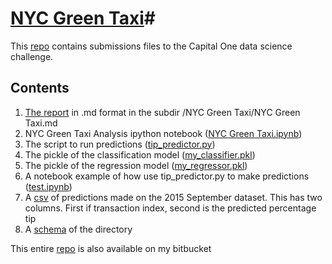 # [NYC Green Taxi](https://github.com/kthouz/NYC_Green_Taxi)#

This [repo](https://bitbucket.org/cgirabawe/nyc-taxi/src/f0ec01999d9b?at=master) contains submissions files to the Capital One data science challenge.

## Contents ##

1. [The report](https://github.com/kthouz/NYC_Green_Taxi/blob/master/NYC%20Green%20Taxi/NYC%20Green%20Taxi.md) in .md format in the subdir /NYC Green Taxi/NYC Green Taxi.md
2. NYC Green Taxi Analysis ipython notebook ([NYC Green Taxi.ipynb](https://github.com/kthouz/NYC_Green_Taxi/blob/master/NYC%20Green%20Taxi.ipynb))
3. The script to run predictions ([tip_predictor.py](https://github.com/kthouz/NYC_Green_Taxi/blob/master/tip_predictor.py))
4. The pickle of the classification model ([my_classifier.pkl](https://github.com/kthouz/NYC_Green_Taxi/blob/master/my_classifier.pkl))
5. The pickle of the regression model ([my_regressor.pkl](https://bitbucket.org/cgirabawe/nyc-taxi/src/f0ec01999d9ba625091da5f8d1ad7335f2f86ca3/my_regressor.pkl?at=master&fileviewer=file-view-default))
6. A notebook example of how use tip_predictor.py to make predictions ([test.ipynb](https://github.com/kthouz/NYC_Green_Taxi/blob/master/test.ipynb))
7. A [csv](https://bitbucket.org/cgirabawe/nyc-taxi/raw/18fcf8b4aef4dd7f3fb6b834e36eaff92f5908db/submission.csv) of predictions made on the 2015 September dataset. This has two columns. First if transaction index, second is the predicted percentage tip
8. A [schema](https://bitbucket.org/cgirabawe/nyc-taxi/src/18fcf8b4aef4dd7f3fb6b834e36eaff92f5908db/schema.png?at=master&fileviewer=file-view-default) of the directory

This entire [repo](https://bitbucket.org/cgirabawe/nyc-taxi/src/f0ec01999d9b?at=master) is also available on my bitbucket
